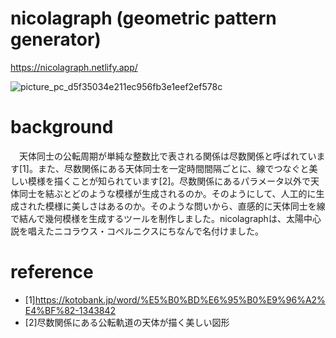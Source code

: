 
# nicolagraph (geometric pattern generator)

https://nicolagraph.netlify.app/


![picture_pc_d5f35034e211ec956fb3e1eef2ef578c](https://github.com/reiasah/orbitart/assets/33148369/8c279bba-a8ff-4c9a-8181-90f72f3fda19)

# background
　天体同士の公転周期が単純な整数比で表される関係は尽数関係と呼ばれています[1]。また、尽数関係にある天体同士を一定時間間隔ごとに、線でつなぐと美しい模様を描くことが知られています[2]。尽数関係にあるパラメータ以外で天体同士を結ぶとどのような模様が生成されるのか。そのようにして、人工的に生成された模様に美しさはあるのか。そのような問いから、直感的に天体同士を線で結んで幾何模様を生成するツールを制作しました。nicolagraphは、太陽中心説を唱えたニコラウス・コペルニクスにちなんで名付けました。

# reference
- [1]https://kotobank.jp/word/%E5%B0%BD%E6%95%B0%E9%96%A2%E4%BF%82-1343842
- [2]尽数関係にある公転軌道の天体が描く美しい図形
